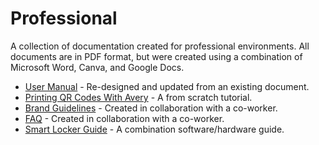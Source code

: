 # Professional  
A collection of documentation created for professional environments. All documents are in PDF format, but were created using a combination of Microsoft Word, Canva, and Google Docs.  

* [User Manual](./assets/docs/usermanual.pdf) - Re-designed and updated from an existing document.  
* [Printing QR Codes With Avery](./assets/docs/printingqrcodes.pdf) - A from scratch tutorial.
* [Brand Guidelines](https://drive.google.com/file/d/1BmQSrsUfj55fWyA414K-zyKBU5t9v7a5/view?usp=sharing) - Created in collaboration with a co-worker.
* [FAQ](./assets/docs/faq.pdf) - Created in collaboration with a co-worker.
* [Smart Locker Guide](./assets/docs/smartlocker.pdf) - A combination software/hardware guide.

